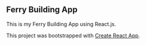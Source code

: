 
## Ferry Building App

This is my Ferry Building App using React.js.




This project was bootstrapped with [Create React App](https://github.com/facebookincubator/create-react-app).

